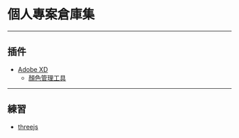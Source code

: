 個人專案倉庫集
===

---

## 插件

- [Adobe XD](https://github.com/frank-wcw/plugin-adobe_xd)
  - [顏色管理工具](https://github.com/frank-wcw/plugin-adobe_xd/tree/main/src/color-manage)

---

## 練習
- [threejs](https://github.com/frank-wcw/playground-threejs)